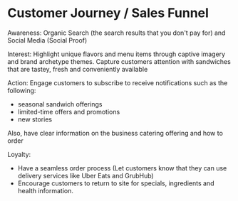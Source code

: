 # Customer Journey / Sales Funnel

Awareness: Organic Search (the search results that you don't pay for) and Social Media (Social Proof)

Interest: Highlight unique flavors and menu items through captive imagery and brand archetype themes. Capture customers attention with sandwiches that are tastey, fresh and conveniently available

Action: Engage customers to subscribe to receive notifications such as the following:
- seasonal sandwich offerings
- limited-time offers and promotions
- new stories

Also, have clear information on the business catering offering and how to order

Loyalty: 
- Have a seamless order process (Let customers know that they can use delivery services like Uber Eats and GrubHub)
- Encourage customers to return to site for specials, ingredients and health information.

